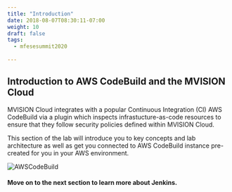 ```yaml
---
title: "Introduction"
date: 2018-08-07T08:30:11-07:00
weight: 10
draft: false
tags:
  - mfesesummit2020
  
---
```


## Introduction to AWS CodeBuild and the MVISION Cloud

MVISION Cloud integrates with a popular Continuous Integration (CI) AWS CodeBuild via a plugin which inspects infrastucture-as-code resources to ensure that they follow security policies defined within MVISION Cloud.

This section of the lab will introduce you to key concepts and lab architecture as well as get you connected to AWS CodeBuild instance pre-created for you in your AWS environment.

![AWSCodeBuild](/images/mfe/AWScodeBuild.png?classes=border,shadow)

#### Move on to the next section to learn more about Jenkins.

